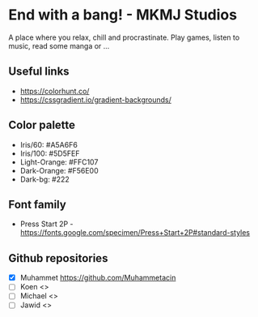 # End with a bang! - MKMJ Studios

A place where you relax, chill and procrastinate. Play games, listen to music, read some manga or ...

## Useful links

- <https://colorhunt.co/>
- <https://cssgradient.io/gradient-backgrounds/>

## Color palette

- Iris/60: #A5A6F6
- Iris/100: #5D5FEF
- Light-Orange: #FFC107
- Dark-Orange: #F56E00
- Dark-bg: #222

## Font family

- Press Start 2P - <https://fonts.google.com/specimen/Press+Start+2P#standard-styles>

## Github repositories

- [x] Muhammet <https://github.com/Muhammetacin>
- [ ] Koen <>
- [ ] Michael <>
- [ ] Jawid <>
